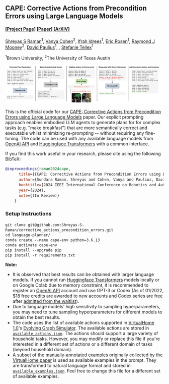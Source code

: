 ## CAPE: Corrective Actions from Precondition Errors using Large Language Models

#### [[Project Page]](https://shreyas-s-raman.github.io/CAPE/) [[Paper]](https://ieeexplore.ieee.org/abstract/document/10611376) [[ArXiV]](https://arxiv.org/abs/2211.09935)

[Shreyas S Raman](https://shreyasraman.netlify.app/)<sup>1</sup>, [Vanya Cohen](https://www.cs.utexas.edu/~ai-lab/people-view.php?PID=553)<sup>2</sup>, [Ifrah Idrees](https://scholar.google.com/citations?user=OM1hDLcAAAAJ&hl=en)<sup>1</sup>, [Eric Rosen](https://eric-rosen.github.io/)<sup>1</sup>, [Raymond J Mooney](https://www.cs.utexas.edu/~mooney/)<sup>2</sup>, [David Paulius](https://davidpaulius.github.io/)<sup>1</sup>, , [Stefanie Tellex](https://vivo.brown.edu/display/stellex)<sup>1</sup>

<sup>1</sup>Brown University, <sup>2</sup>The University of Texas Austin<br/>

<img  src="images/main_figure.png" width="550">

This is the official code for our [CAPE: Corrective Actions from Precondition Errors using Large Language Models](https://shreyas-s-raman.github.io/CAPE/) paper. Our explicit prompting approach enables embodied LLM agents to generate plans for for complex tasks (e.g. "make breakfast") that are more semantically correct and executable whilst minimizing re-prompting -- without requiring any fine-tuning. The code can be used with any available language models from [OpenAI API](https://openai.com/api/) and [Huggingface Transformers](https://huggingface.co/docs/transformers/index) with a common interface.


If you find this work useful in your research, please cite using the following BibTeX:

```bibtex
@inproceedings{raman2024cape,
      title={{CAPE: Corrective Actions from Precondition Errors using Large Language Models}},
      author={Sundara Raman, Shreyas and Cohen, Vanya and Paulius, David and Idrees, Ifrah and Rosen, Eric and Mooney, Ray and Tellex, Stefanie},
      booktitle={2024 IEEE International Conference on Robotics and Automation (ICRA)},
      year={2024},
      note={(In Review)}
    }
```

### Setup Instructions
```Shell
git clone git@github.com:Shreyas-S-Raman/corrective_actions_precondition_errors.git
cd language-planner/
conda create --name cape-env python=3.6.13
conda activate cape-env
pip install --upgrade pip
pip install -r requirements.txt
```


**Note:**
- It is observed that best results can be obtained with larger language models. If you cannot run [Huggingface Transformers](https://huggingface.co/models?pipeline_tag=text-generation&sort=downloads) models locally or on Google Colab due to memory constraint, it is recommended to register an [OpenAI API](https://openai.com/api/) account and use GPT-3 or Codex (As of 01/2022, $18 free credits are awarded to new accounts and Codex series are free after [admitted from the waitlist](https://share.hsforms.com/1GzaACuXwSsmLKPfmphF_1w4sk30?)).
- Due to language models' high sensitivity to sampling hyperparameters, you may need to tune sampling hyperparameters for different models to obtain the best results.
- The code uses the list of available actions supported in [VirtualHome 1.0](https://github.com/xavierpuigf/virtualhome/tree/v1.0.0)'s [Evolving Graph Simulator](https://github.com/xavierpuigf/virtualhome/tree/v1.0.0/simulation). The available actions are stored in [`available_actions.json`](https://github.com/huangwl18/language-planner/blob/main/src/available_actions.json). The actions should support a large variety of household tasks. However, you may modify or replace this file if you're interested in a different set of actions or a different domain of tasks (beyond household domain).
- A subset of the [manually-annotated examples](http://virtual-home.org/release/programs/programs_processed_precond_nograb_morepreconds.zip) originally collected by the [VirtualHome paper](https://arxiv.org/pdf/1806.07011.pdf) is used as available examples in the prompt. They are transformed to natural language format and stored in [`available_examples.json`](https://github.com/huangwl18/language-planner/blob/main/src/available_examples.json). Feel free to change this file for a different set of available examples.